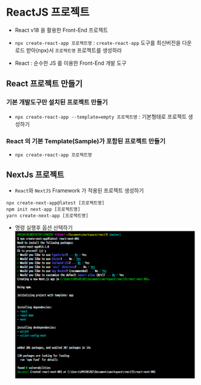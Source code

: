 # ReactJS 프로젝트

- React v18 을 활용한 Front-End 프로젝트

- `npx create-react-app 프로젝트명` : `create-react-app` 도구를 최신버전을 다운로드 받아(npx)서 `프로젝트명` 프로젝트를 생성하라
- React : 순수한 JS 를 이용한 Front-End 개발 도구

## React 프로젝트 만들기

### 기본 개발도구만 설치된 프로젝트 만들기

- `npx create-react-app --template=empty 프로젝트명` : 기본형태로 프로젝트 생성하기

### React 의 기본 Template(Sample)가 포함된 프로젝트 만들기

- `npx create-react-app 프로젝트명`

## NextJs 프로젝트

- `React`와 `NextJS` Framework 가 적용된 프로젝트 생성하기

```bashmkdir
npx create-next-app@latest [프로젝트명]
npm init next-app [프로젝트명]
yarn create-next-app [프로젝트명]
```

- 명령 실행후 옵션 선택하기
  ![명령실행 후 옵션](images/image.png)
